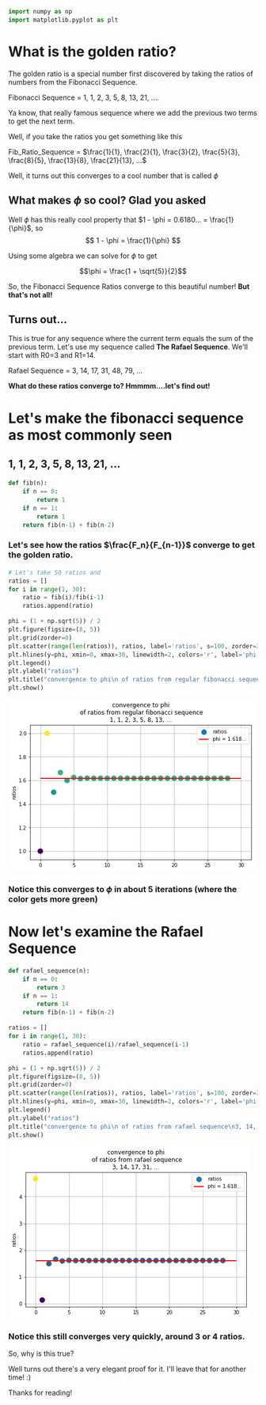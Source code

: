 

```python
import numpy as np
import matplotlib.pyplot as plt
```

# What is the golden ratio?

The golden ratio is a special number first discovered by taking the ratios of numbers from the Fibonacci Sequence.

Fibonacci Sequence = 1, 1, 2, 3, 5, 8, 13, 21, ....


Ya know, that really famous sequence where we add the previous two terms to get the next term.  

Well, if you take the ratios you get something like this

Fib_Ratio_Sequence = $\frac{1}{1}, \frac{2}{1}, \frac{3}{2}, \frac{5}{3}, \frac{8}{5}, \frac{13}{8}, \frac{21}{13}, ...$

Well, it turns out this converges to a cool number that is called $\phi$


## What makes $\phi$ so cool? Glad you asked


Well $\phi$ has this really cool property that $1 - \phi = 0.6180... = \frac{1}{\phi}$, so 
$$ 1 - \phi = \frac{1}{\phi} $$ 

Using some algebra we can solve for $\phi$ to get 

$$\phi = \frac{1 + \sqrt{5}}{2}$$


So, the Fibonacci Sequence Ratios converge to this beautiful number! **But that's not all!**


## Turns out...
This is true for any sequence where the current term equals the sum of the previous term.  Let's use my sequence called **The Rafael Sequence**.  We'll start with R0=3 and R1=14.

Rafael Sequence = 3, 14, 17, 31, 48, 79, ...

**What do these ratios converge to? Hmmmm....let's find out!**

# Let's make the fibonacci sequence as most commonly seen
## 1, 1, 2, 3, 5, 8, 13, 21, ...


```python
def fib(n):
    if n == 0:
        return 1
    if n == 1:
        return 1
    return fib(n-1) + fib(n-2)
```

### Let's see how the ratios $\frac{F_n}{F_{n-1}}$ converge to get the golden ratio.


```python
# Let's take 50 ratios and 
ratios = []
for i in range(1, 30):
    ratio = fib(i)/fib(i-1)
    ratios.append(ratio)
```


```python
phi = (1 + np.sqrt(5)) / 2
plt.figure(figsize=(8, 5))
plt.grid(zorder=0)
plt.scatter(range(len(ratios)), ratios, label='ratios', s=100, zorder=2, c=np.array(ratios) - phi )
plt.hlines(y=phi, xmin=0, xmax=30, linewidth=2, colors='r', label='phi = 1.618...', zorder=2)
plt.legend()
plt.ylabel("ratios")
plt.title("convergence to phi\n of ratios from regular fibonacci sequence\n1, 1, 2, 3, 5, 8, 13, ...")
plt.show()
```


![png](goldenratio_files/goldenratio_6_0.png)


### Notice this converges to $\phi$ in about 5 iterations  (where the color gets more green)

# Now let's examine the Rafael Sequence


```python
def rafael_sequence(n):
    if n == 0:
        return 3
    if n == 1:
        return 14
    return fib(n-1) + fib(n-2)
```


```python
ratios = []
for i in range(1, 30):
    ratio = rafael_sequence(i)/rafael_sequence(i-1)
    ratios.append(ratio)
```


```python
phi = (1 + np.sqrt(5)) / 2
plt.figure(figsize=(8, 5))
plt.grid(zorder=0)
plt.scatter(range(len(ratios)), ratios, label='ratios', s=100, zorder=2, c=np.array(ratios) - phi )
plt.hlines(y=phi, xmin=0, xmax=30, linewidth=2, colors='r', label='phi = 1.618...', zorder=2)
plt.legend()
plt.ylabel("ratios")
plt.title("convergence to phi\n of ratios from rafael sequence\n3, 14, 17, 31, ...")
plt.show()
```


![png](goldenratio_files/goldenratio_11_0.png)


### Notice this still converges very quickly, around 3 or 4 ratios.  

So, why is this true? 


Well turns out there's a very elegant proof for it. I'll leave that for another time! :)

Thanks for reading!
